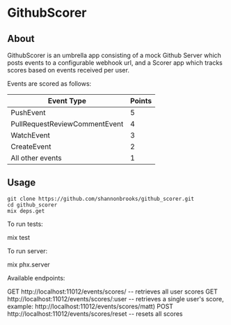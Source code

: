 # GithubScorer

## About

GithubScorer is an umbrella app consisting of a mock Github Server which posts events to a configurable webhook url, and a Scorer app which tracks scores based on events received per user.

Events are scored as follows:

| Event Type | Points |
|------------|--------|
| PushEvent  | 5 |
| PullRequestReviewCommentEvent | 4 |
| WatchEvent | 3 |
| CreateEvent | 2 |
| All other events | 1 |

## Usage

    git clone https://github.com/shannonbrooks/github_scorer.git
    cd github_scorer
    mix deps.get

To run tests:

mix test

To run server:

mix phx.server

Available endpoints:

GET http://localhost:11012/events/scores/ -- retrieves all user scores
GET http://localhost:11012/events/scores/:user -- retrieves a single user's score, example: http://localhost:11012/events/scores/matt)
POST http://localhost:11012/events/scores/reset -- resets all scores


